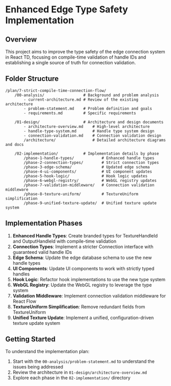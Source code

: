 # Enhanced Edge Type Safety Implementation

## Overview

This project aims to improve the type safety of the edge connection system in React TD, focusing on compile-time validation of handle IDs and establishing a single source of truth for connection validation.

## Folder Structure

```
/plan/7-strict-compile-time-connection-flow/
    /00-analysis/                 # Background and problem analysis
        - current-architecture.md # Review of the existing architecture
        - problem-statement.md    # Problem definition and goals
        - requirements.md         # Specific requirements

    /01-design/                   # Architecture and design documents
        - architecture-overview.md    # High-level architecture
        - handle-type-system.md       # Handle type system design
        - connection-validation.md    # Connection validation design
        /architecture/                # Detailed architecture diagrams and docs

    /02-implementation/           # Implementation details by phase
        /phase-1-handle-types/            # Enhanced handle types
        /phase-2-connection-types/        # Strict connection types
        /phase-3-edge-schema/             # Updated edge schema
        /phase-4-ui-components/           # UI component updates
        /phase-5-hook-logic/              # Hook logic updates
        /phase-6-webgl-registry/          # WebGL registry updates
        /phase-7-validation-middleware/   # Connection validation middleware
        /phase-8-texture-uniform/         # TextureUniform simplification
        /phase-9-unified-texture-update/  # Unified texture update system
```

## Implementation Phases

1. **Enhanced Handle Types**: Create branded types for TextureHandleId and OutputHandleId with compile-time validation
2. **Connection Types**: Implement a stricter Connection interface with guaranteed valid handle IDs
3. **Edge Schema**: Update the edge database schema to use the new handle types
4. **UI Components**: Update UI components to work with strictly typed handles
5. **Hook Logic**: Refactor hook implementations to use the new type system
6. **WebGL Registry**: Update the WebGL registry to leverage the type system
7. **Validation Middleware**: Implement connection validation middleware for React Flow
8. **TextureUniform Simplification**: Remove redundant fields from TextureUniform
9. **Unified Texture Update**: Implement a unified, configuration-driven texture update system

## Getting Started

To understand the implementation plan:

1. Start with the `00-analysis/problem-statement.md` to understand the issues being addressed
2. Review the architecture in `01-design/architecture-overview.md`
3. Explore each phase in the `02-implementation/` directory
